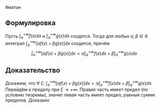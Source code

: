 #матан 
## Формулировка
Пусть $\int_a^{+ \infty} f(x) dx$ и $\int_a^{+ \infty} g(x) dx$ сходятся. Тогда для любых $\alpha, \beta \in \mathbb{R}$ интеграл $\int_a^{+ \infty} [\alpha f(x) + \beta g(x)] dx$ сходится, причём $$\int_a^{+ \infty} [\alpha f(x) + \beta g(x)] dx = \alpha \int_a^{+ \infty} f(x) dx + \beta \int_a^{+ \infty} g(x) dx$$
## Доказательство
Докажем, что $\forall \ \xi: \ \int_a^{+ \infty} [\alpha f(x) + \beta g(x)] dx = \alpha \int_a^{+ \infty} f(x) dx + \beta \int_a^{+ \infty} g(x) dx$
Перейдём к пределу при $\xi \to + \infty$. Правая часть имеет предел (по условию теоремы), значит левая часть имеет предел, равный сумме пределов. Доказано
